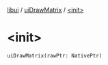[libui](../index.md) / [uiDrawMatrix](index.md) / [&lt;init&gt;](./-init-.md)

# &lt;init&gt;

`uiDrawMatrix(rawPtr: NativePtr)`